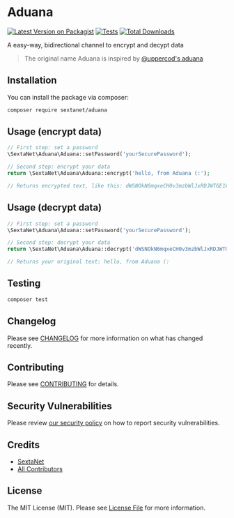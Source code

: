 # Aduana

[![Latest Version on Packagist](https://img.shields.io/packagist/v/sextanet/aduana.svg?style=flat-square)](https://packagist.org/packages/sextanet/aduana)
[![Tests](https://img.shields.io/github/actions/workflow/status/sextanet/aduana/run-tests.yml?branch=main&label=tests&style=flat-square)](https://github.com/sextanet/aduana/actions/workflows/run-tests.yml)
[![Total Downloads](https://img.shields.io/packagist/dt/sextanet/aduana.svg?style=flat-square)](https://packagist.org/packages/sextanet/aduana)

A easy-way, bidirectional channel to encrypt and decypt data

> The original name Aduana is inspired by [@uppercod's aduana](https://packagist.org/packages/uppercod/aduana)

## Installation

You can install the package via composer:

```bash
composer require sextanet/aduana
```

## Usage (encrypt data)

```php
// First step: set a password
\SextaNet\Aduana\Aduana::setPassword('yourSecurePassword');

// Second step: encrypt your data
return \SextaNet\Aduana\Aduana::encrypt('hello, from Aduana (:');

// Returns encrypted text, like this: dWSNOkN6mqxeCH0v3mzbWlJxRDJWTGE1WUxSQnN1eVNlbCtuNzdlOTFWSDUybFJIYVluNGNDMFZ4ajQ9
```

## Usage (decrypt data)

```php
// First step: set a password
\SextaNet\Aduana\Aduana::setPassword('yourSecurePassword');

// Second step: decrypt your data
return \SextaNet\Aduana\Aduana::decrypt('dWSNOkN6mqxeCH0v3mzbWlJxRDJWTGE1WUxSQnN1eVNlbCtuNzdlOTFWSDUybFJIYVluNGNDMFZ4ajQ9');

// Returns your original text: hello, from Aduana (:
```

## Testing

```bash
composer test
```

## Changelog

Please see [CHANGELOG](CHANGELOG.md) for more information on what has changed recently.

## Contributing

Please see [CONTRIBUTING](https://github.com/spatie/.github/blob/main/CONTRIBUTING.md) for details.

## Security Vulnerabilities

Please review [our security policy](../../security/policy) on how to report security vulnerabilities.

## Credits

- [SextaNet](https://github.com/sextanet)
- [All Contributors](../../contributors)

## License

The MIT License (MIT). Please see [License File](LICENSE.md) for more information.
